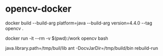 # opencv-docker

docker build --build-arg platform=java --build-arg version=4.4.0 --tag opencv .

docker run -it --rm -v $(pwd):/work opencv bash

java.library.path=/tmp/buil/lib
ant -DocvJarDir=/tmp/build/bin rebuild-run